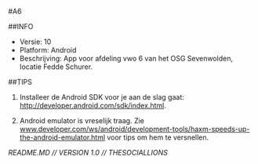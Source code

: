 #A6

##INFO

* Versie: 10
* Platform: Android
* Beschrijving: App voor afdeling vwo 6 van het OSG Sevenwolden, locatie Fedde Schurer.


##TIPS

1. Installeer de Android SDK voor je aan de slag gaat: http://developer.android.com/sdk/index.html.

2. Android emulator is vreselijk traag. Zie www.developer.com/ws/android/development-tools/haxm-speeds-up-the-android-emulator.html
voor tips om hem te versnellen. 




*README.MD // VERSION 1.0 // THESOCIALLIONS*

